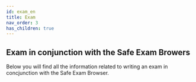 ```yaml
---
id: exam_en
title: Exam
nav_order: 3
has_children: true
---
```


## Exam in conjunction with the Safe Exam Browers

Below you will find all the information related to writing an exam in concjunction with the Safe Exam Browser.
